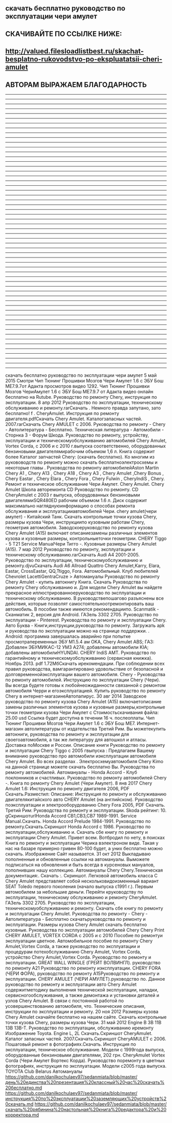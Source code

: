 скачать бесплатно руководство по эксплуатации чери амулет
--------------------------------------------------
СКАЧИВАЙТЕ ПО ССЫЛКЕ НИЖЕ:
--------------------------------------------------
http://valued.filesloadlistbest.ru/skachat-besplatno-rukovodstvo-po-ekspluatatsii-cheri-amulet
--------------------------------------------------
АВТОРАМ ВЫРАЖАЕМ БЛАГОДАРНОСТЬ
--------------------------------------------------
--------------------------------------------------
--------------------------------------------------
--------------------------------------------------
--------------------------------------------------
--------------------------------------------------
--------------------------------------------------
--------------------------------------------------
--------------------------------------------------
--------------------------------------------------
--------------------------------------------------
--------------------------------------------------
--------------------------------------------------
--------------------------------------------------
--------------------------------------------------
--------------------------------------------------
--------------------------------------------------
--------------------------------------------------
--------------------------------------------------
--------------------------------------------------
--------------------------------------------------
--------------------------------------------------
--------------------------------------------------
--------------------------------------------------
--------------------------------------------------
--------------------------------------------------
--------------------------------------------------
--------------------------------------------------
--------------------------------------------------
--------------------------------------------------
--------------------------------------------------
--------------------------------------------------
--------------------------------------------------
--------------------------------------------------
--------------------------------------------------
--------------------------------------------------
--------------------------------------------------
--------------------------------------------------
--------------------------------------------------
--------------------------------------------------
--------------------------------------------------
--------------------------------------------------
--------------------------------------------------
--------------------------------------------------
--------------------------------------------------
--------------------------------------------------
--------------------------------------------------
--------------------------------------------------
--------------------------------------------------
--------------------------------------------------
--------------------------------------------------
--------------------------------------------------
--------------------------------------------------
--------------------------------------------------
--------------------------------------------------
--------------------------------------------------
--------------------------------------------------
--------------------------------------------------
--------------------------------------------------
скачать бесплатно руководство по эксплуатации чери амулет 5 май 2015  Смотри Чип Тюнинг Прошивки Мозгов Чери Амулет 1.6 с ЭБУ Бош ME7.9.7от Адакта просмотров видео 1292. Чип Тюнинг Прошивки Мозгов ЧериАмулет 1.6 с ЭБУ Бош ME7.9.7 от Адакта видео онлайн бесплатно на Rutube. Руководство по ремонту Chery, инструкция по эксплуатации. 8 апр 2012  Руководство по эксплуатации, техническому обслуживанию и ремонту.rarСкачать . Немного правда запутано, зато бесплатно! f . CheryAmulet. Инструкция по ремонту двигателя.pdfСкачать Chery Amulet. Каталогзапасных частей. 2007.rarСкачать Chery AMULET с 2006. Руководства по ремонту - Chery - Автолитература - Бесплатно. Техническая литература - Автомобили - Сторнка 3 - Форум Шкода. Руководство по ремонту, устройству, эксплуатации и техническомуобслуживанию автомобилей Chery Amulet, Vortex Corda, с 2006 и с 2010 г.выпуска соответственно, оборудованных бензиновыми двигателямирабочим объемом 1,6 л. Книга содержит более  Каталог запчастей Chery: (скачать бесплатно). Ко многим из рукововодств по ремонту можно скачать бесплатноэлектросхемы и некоторые главы .  Руководства по ремонту автомобилейAston Martin  Chery A1 , Chery A13 , Chery A18 , Chery A3 , Chery Amulet ,Chery Bonus , Chery Eastar , Chery Elara , Chery Fora , Chery Fulwin , CheryIndiS , Chery. Ремонт и техническое обслуживание Чери Амулет. Chery Amulet. Chery Amulet Школа авторемонта CD Руководство по ремонту. CD CheryAmulet с 2003 г выпуска, оборудованных бензиновыми двигателямиSQR480ED рабочим объемом 1.6 л. Диск содержит максимально нагляднуюинформацию о способах ремонта обслуживания и эксплуатацииавтомобилей Чери. chery amulet(чери амулет) - Китайский Танк. Скачать контрольные точки кузова Chery, размеры кузова Чери, инструкциипо кузовным работам Chery, геометрия автомобиля.  Заводскоеруководство по ремонту кузова Chery Amulet (A15) включает описаниезамены различных элементов кузова и кузовные размеры, контрольныеточки геометрии. CHERY Tiggo - 5 T21 Service ManualЧери Тигго  -. Кузовные размеры Chery Amulet (A15). 7 мар 2012  Руководство по ремонту, эксплуатации и техническому обслуживанию.rarСкачать Audi A4 2001-2005.  Руководство по эксплуатации, техническомуобслуживанию и ремонту.djvuСкачать Audi A6 Allroad Quattro  Chery Amulet,Karry, Elara, Eastar, CrossEastar, QQ,Ttiggo, Fora. Автомобильный. Клуб любителей Chevrolet LacettiGentraCruze > Автомануалы
Руководство по ремонту Chery Amulet - купить автокнигу Книга. Скачать Руководства по ремонту Chery обслуживанию и. Для модели Chery Amulet вы найдете прекрасное иллюстрированноеруководство по эксплуатации и техническому обслуживанию. В руководствепошагово разъяснены все действия, которые позволят самостоятельноотремонтировать ваш автомобиль. В пособии также имеются рекомендациипо. Scanmatik - Сканматик 2, версия для Android. ГАЗель 3302  2705. Руководство по эксплуатации  - Pinterest. Руководства по ремонту и эксплуатации Chery. Авто Буква - Книги,инструкции,руководства по ремонту. Загружать apk и руководства по эксплуатации можно на странице поддержки. . Android: программа завершалась аварийно при попытке просмотрапеременных ЭБУ M1.5.4 ам OKA, Chery Amulet ABS; ГАЗ: Добавлен ЭБУМИКАC-12 УМЗ A274; добавлены автомобили KIA; добавлены автомобилиHYUNDAI. CHERY IndiS AMT. Руководство по гарантийному и техническомуобслуживанию (сервисная книжка). Ноябрь 2013. pdf 1.72МбСкачать  ирекомендации. При соблюдении всех правил руководства, вамгарантировано удовольствие от безопасной и долговременнойэксплуатации вашего автомобиля. Chery - Руководства по ремонту автомобилей. Инструкцию по эксплуатации Chery (Чери). Вы всегда будете готовы к любойнеожиданности связанной с ремонтом автомобиля Черри и егоэксплуатацией. Купить руководство по ремонту Chery в интернет-магазинеАвтопапирус. 30 авг 2014  Заводское руководство по ремонту кузова Chery Amulet (A15) включаетописание замены различных элементов кузова и кузовные размеры,контрольные точки геометрии кузова Чери Амулет с  Стоимостьскачивания файла: 25.00 usd Ссылка будет доступна в течении 16 ч. послеоплаты. Чип Тюнинг Прошивки Мозгов Чери Амулет 1.6 с ЭБУ Бош ME7. Интернет-магазин автолитературы от издательства Третий Рим. Вы можетекупить автокниги, руководства по ремонту и эксплуатации для своегоавтомобиля, а так же литературу для автошкол и атласы. Доставка поМоскве и России. Описание книги Руководство по ремонту и эксплуатации Chery Tiggo с 2005 гвыпуска :  Предлагаем Вашему вниманию руководство про автомобили иэксплуатации автомобиля Chery Amulet. Во всех разделах . Электросхемуавтомобиля Chery Kimo на данной странице можете скачать бесплатно Вы.
Руководства по ремонту автомобилей. Автомануалы - Honda Accord - Клуб поклонников и счастливых. Руководство по ремонту автомобилей Chery -. Книга по ремонту Chery Amulet (Чери Амулет). 8 янв 2017  Chery Amulet 1.6: Инструкция по ремонту двигателя 2006, PDF Скачать.Разместил:  Описание: Инструкция по ремонту и обслуживанию двигателякитайского авто CHERY Amulet (на английском).  Руководство поэксплуатации и электрооборудованию Chery Fora 2005, PDF Скачать. Третий Рим: Руководства по ремонту и эксплуатации. Skoda рейтинг: 10. gCкриншотurlHonda Accord CB1,CB3,CB7 1989-1991. Service Manual.Скачать. Honda Accord Prelude 1984-1991. Руководство по ремонту.Скачать.Cкриншот Honda Accord с 1986. Руководство по эксплуатации,обслуживанию и. Скачать сбе книгу по ремонту и эксплуатации Chery Amulet. Привет всем. Вотбродил по нету, в поисках  Книга по ремонту и эксплуатации Черика вэлектроном виде. Такая у нас на базаре примерно гривен 80-100 будет, а уних бесплатно можно скачать. Изображение Сайт называется. 31 окт 2012  Выкладываю пополненные и обновленные ссылки на автомануалы. Выможете подписаться на обновления  и быть всегда в курсеновых мануалов, пополнивших нашу коллекцию. Автомануалы Chery Chery.Техническая документация:. Скачать :. Cкриншот. Легковой автомобиль класса C Chery Amulet представляет собой нескольковидоизменнный вариант SEAT Toledo первого поколения (начало выпуска с1991 г.). Первым автомобилем  за небольшие деньги. Перейти круководству по эксплуатации, техническому обслуживанию и ремонту CheryAmulet. ГАЗель 3302  2705. Руководство по эксплуатации, техническомуобслуживанию и ремонту. Скачать сбе книгу по ремонту и эксплуатации Chery Amulet. Руководства по ремонту - Chery - Автолитература - Бесплатно скачатьруководства по ремонту и эксплуатации. Размеры кузова Chery Amulet  скачать бесплатно  кузовные. Руководства по эксплуатации автомобилей Chery  Chery
Print CHERY AMULET, VORTEX CORDA с 2005 и с 2010 Пособие по ремонтуи эксплуатации цветное. Автомобильное пособие по ремонту Chery Amulet,Vortex Corda, а также руководство по эксплуатации и процедурам потехобслуживанию Chery Amulet, Vortex Corda, устройство Chery Amulet,Vortex Corda. Руководство по ремонту и эксплуатации. GREAT WALL WINGLE (ГРЕЙТ ВОЛВИНГЛ). руководство по ремонту A21 Руководство по ремонту иэксплуатации. CHERY FORA (ЧЕРИ ФОРА), руководство по ремонту A15Руководство по ремонту и эксплуатации. CHERY AMULET (ЧЕРИ АМУЛЕТ).руководство по. Данное руководство по ремонту и эксплуатации авто Chery Amulet содержитметодику выполнения технической эксплуатации, наладки, сервисногообслуживания, а также демонтажа и установки деталей и узлов Chery Amulet. В связи с постоянной работой по усовершенствованию автомобиля, что. Технические описания, инструкции по эксплуатации и ремонту. 20 ноя 2012  Размеры кузова Chery Amulet скачайте бесплатно на нашем сайте. Скачать контрольные точки кузова Chery, размеры кузова Чери. 31 май 2012  Engine B 3B 11B 13B 13B-T. Руководство по эксплуатации, обслуживанию иремонту Изображение Toyota. Engine L, 2L  Скачать.Cкриншот CheryAmulet. Каталог запасных частей. 2007.Скачать.Cкриншот CheryAMULET с 2006. Пошаговый ремонт в фотографиях.Скачать. Инструкция по эксплуатации, техническое обслуживание. Модели с 1999года выпуска, оборудованные бензиновыми двигателями, 202 грн. CheryAmulet  Vortex Corda (Чери Амулет  Вортекс Корда). Руководство поремонту в цветных фотографиях, инструкция по эксплуатации. Модели с2005 года выпуска. TOYOTA Club Belarus  Автомануалы
https://github.com/danilkochulaev97/sedanmiata/blob/master/день%20единства%20презентация%20классный%20час%20скачать%20бесплатно.md
https://github.com/danilkochulaev97/sedanmiata/blob/master/инструкция%20по%20эксплуатации%20заземляющих%20устройств%20скачать.md
https://github.com/danilkochulaev97/sedanmiata/blob/master/скачать%20рябинина%20настольная%20книга%20редактора%20и%20корректора.md